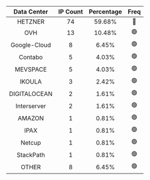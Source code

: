 | Data Center | IP Count | Percentage | Freq |
|:------------:|:--------:|:-----------:|:-----:|
| HETZNER | 74 | 59.68% | 🔴 |
| OVH | 13 | 10.48% | 🟢 |
| Google-Cloud | 8 | 6.45% | 🟢 |
| Contabo | 5 | 4.03% | 🟢 |
| MEVSPACE | 5 | 4.03% | 🟢 |
| IKOULA | 3 | 2.42% | 🟢 |
| DIGITALOCEAN | 2 | 1.61% | 🟢 |
| Interserver | 2 | 1.61% | 🟢 |
| AMAZON | 1 | 0.81% | 🟢 |
| IPAX | 1 | 0.81% | 🟢 |
| Netcup | 1 | 0.81% | 🟢 |
| StackPath | 1 | 0.81% | 🟢 |
| OTHER | 8 | 6.45% | 🟢 |